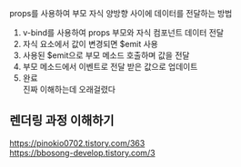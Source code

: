 props를 사용하여 부모 자식 양방향 사이에 데이터를 전달하는 방법  
1. v-bind를 사용하여 props 부모와 자식 컴포넌트 데이터 전달  
2. 자식 요소에서 값이 변경되면 $emit 사용  
3. 사용된 $emit으로 부모 메소드 호출하며 값을 전달  
4. 부모 메소드에서 이벤트로 전달 받은 값으로 업데이트  
5. 완료  
진짜 이해하는데 오래걸렸다  


## 렌더링 과정 이해하기  
https://pinokio0702.tistory.com/363  
https://bbosong-develop.tistory.com/3

